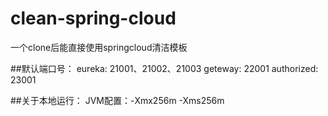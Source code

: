 # clean-spring-cloud

一个clone后能直接使用springcloud清洁模板



##默认端口号：
    eureka: 21001、21002、21003
    geteway: 22001
    authorized: 23001
    
##关于本地运行：
    JVM配置：-Xmx256m -Xms256m
